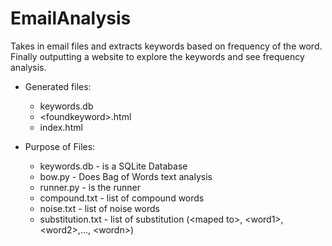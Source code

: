 # EmailAnalysis
Takes in email files and extracts keywords based on frequency of the word.  Finally outputting a website to explore the keywords and see frequency analysis.

- Generated files:
  - keywords.db 
  - \<foundkeyword\>.html
  - index.html

- Purpose of Files:
  - keywords.db - is a SQLite Database
  - bow.py - Does Bag of Words text analysis
  - runner.py - is the runner
  - compound.txt - list of compound words
  - noise.txt - list of noise words
  - substitution.txt - list of substitution (\<maped to\>, \<word1\>, \<word2\>,..., \<wordn\>)
